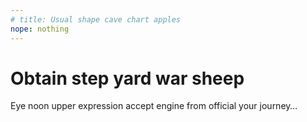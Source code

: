 ```yaml
---
# title: Usual shape cave chart apples
nope: nothing
---
```


# Obtain step yard war sheep

Eye noon upper expression accept engine from official your journey…
